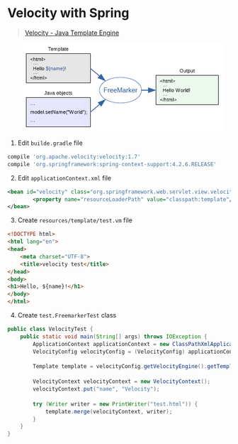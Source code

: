 # Velocity with Spring

> [Velocity - Java Template Engine](http://velocity.apache.org/)


<img title="Freemarker Overview" src="../image/spring/overview_freemarker.png" style="margin-left:32px; padding:10px; background:#fff">

1. Edit `builde.gradle` file

  ```gradle
  compile 'org.apache.velocity:velocity:1.7'
  compile 'org.springframework:spring-context-support:4.2.6.RELEASE'
  ```
  
2. Edit `applicationContext.xml` file

  ```xml
  <bean id="velocity" class="org.springframework.web.servlet.view.velocity.VelocityConfigurer">
          <property name="resourceLoaderPath" value="classpath:template"/>
  </bean>
  ```
  
3. Create `resources/template/test.vm` file

  ```html
  <!DOCTYPE html>
  <html lang="en">
  <head>
      <meta charset="UTF-8">
      <title>velocity test</title>
  </head>
  <body>
  <h1>Hello, ${name}!</h1>
  </body>
  </html>
  ```
  
4. Create `test.FreemarkerTest` class

  ```java
  public class VelocityTest {
      public static void main(String[] args) throws IOException {
          ApplicationContext applicationContext = new ClassPathXmlApplicationContext("applicationContext.xml");
          VelocityConfig velocityConfig = (VelocityConfig) applicationContext.getBean("velocity");
  
          Template template = velocityConfig.getVelocityEngine().getTemplate("test.vm");
  
          VelocityContext velocityContext = new VelocityContext();
          velocityContext.put("name", "Velocity");
  
          try (Writer writer = new PrintWriter("test.html")) {
              template.merge(velocityContext, writer);
          }
      }
  }
  ```
